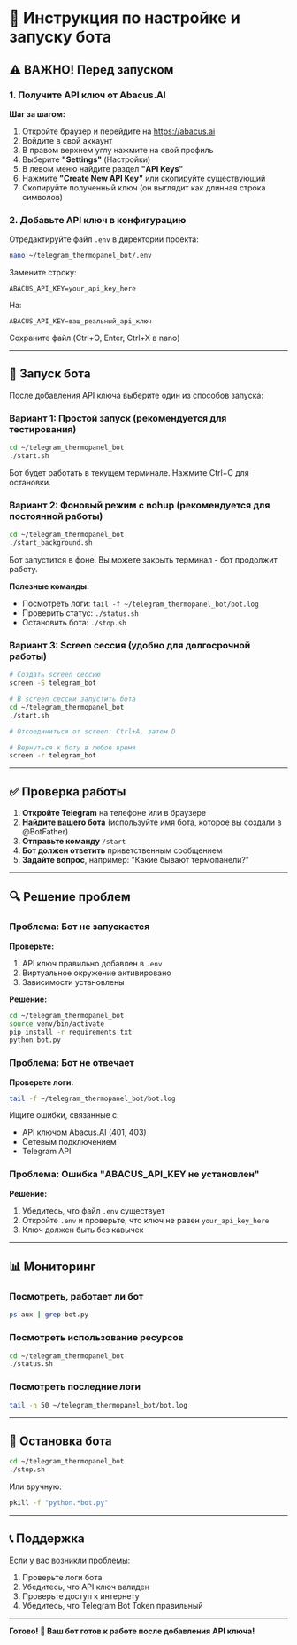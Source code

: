 # 🚀 Инструкция по настройке и запуску бота

## ⚠️ ВАЖНО! Перед запуском

### 1. Получите API ключ от Abacus.AI

**Шаг за шагом:**

1. Откройте браузер и перейдите на https://abacus.ai
2. Войдите в свой аккаунт
3. В правом верхнем углу нажмите на свой профиль
4. Выберите **"Settings"** (Настройки)
5. В левом меню найдите раздел **"API Keys"**
6. Нажмите **"Create New API Key"** или скопируйте существующий
7. Скопируйте полученный ключ (он выглядит как длинная строка символов)

### 2. Добавьте API ключ в конфигурацию

Отредактируйте файл `.env` в директории проекта:

```bash
nano ~/telegram_thermopanel_bot/.env
```

Замените строку:
```
ABACUS_API_KEY=your_api_key_here
```

На:
```
ABACUS_API_KEY=ваш_реальный_api_ключ
```

Сохраните файл (Ctrl+O, Enter, Ctrl+X в nano)

---

## 🎯 Запуск бота

После добавления API ключа выберите один из способов запуска:

### Вариант 1: Простой запуск (рекомендуется для тестирования)

```bash
cd ~/telegram_thermopanel_bot
./start.sh
```

Бот будет работать в текущем терминале. Нажмите Ctrl+C для остановки.

### Вариант 2: Фоновый режим с nohup (рекомендуется для постоянной работы)

```bash
cd ~/telegram_thermopanel_bot
./start_background.sh
```

Бот запустится в фоне. Вы можете закрыть терминал - бот продолжит работу.

**Полезные команды:**
- Посмотреть логи: `tail -f ~/telegram_thermopanel_bot/bot.log`
- Проверить статус: `./status.sh`
- Остановить бота: `./stop.sh`

### Вариант 3: Screen сессия (удобно для долгосрочной работы)

```bash
# Создать screen сессию
screen -S telegram_bot

# В screen сессии запустить бота
cd ~/telegram_thermopanel_bot
./start.sh

# Отсоединиться от screen: Ctrl+A, затем D

# Вернуться к боту в любое время
screen -r telegram_bot
```

---

## ✅ Проверка работы

1. **Откройте Telegram** на телефоне или в браузере
2. **Найдите вашего бота** (используйте имя бота, которое вы создали в @BotFather)
3. **Отправьте команду** `/start`
4. **Бот должен ответить** приветственным сообщением
5. **Задайте вопрос**, например: "Какие бывают термопанели?"

---

## 🔍 Решение проблем

### Проблема: Бот не запускается

**Проверьте:**
1. API ключ правильно добавлен в `.env`
2. Виртуальное окружение активировано
3. Зависимости установлены

**Решение:**
```bash
cd ~/telegram_thermopanel_bot
source venv/bin/activate
pip install -r requirements.txt
python bot.py
```

### Проблема: Бот не отвечает

**Проверьте логи:**
```bash
tail -f ~/telegram_thermopanel_bot/bot.log
```

Ищите ошибки, связанные с:
- API ключом Abacus.AI (401, 403)
- Сетевым подключением
- Telegram API

### Проблема: Ошибка "ABACUS_API_KEY не установлен"

**Решение:**
1. Убедитесь, что файл `.env` существует
2. Откройте `.env` и проверьте, что ключ не равен `your_api_key_here`
3. Ключ должен быть без кавычек

---

## 📊 Мониторинг

### Посмотреть, работает ли бот

```bash
ps aux | grep bot.py
```

### Посмотреть использование ресурсов

```bash
cd ~/telegram_thermopanel_bot
./status.sh
```

### Посмотреть последние логи

```bash
tail -n 50 ~/telegram_thermopanel_bot/bot.log
```

---

## 🛑 Остановка бота

```bash
cd ~/telegram_thermopanel_bot
./stop.sh
```

Или вручную:
```bash
pkill -f "python.*bot.py"
```

---

## 📞 Поддержка

Если у вас возникли проблемы:
1. Проверьте логи бота
2. Убедитесь, что API ключ валиден
3. Проверьте доступ к интернету
4. Убедитесь, что Telegram Bot Token правильный

---

**Готово! 🎉 Ваш бот готов к работе после добавления API ключа!**
